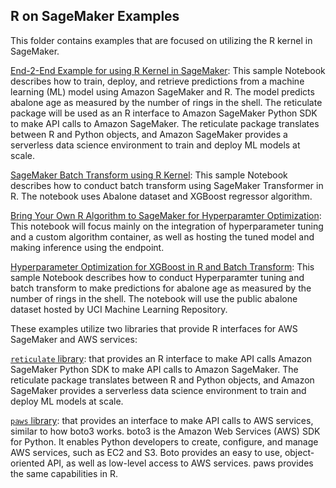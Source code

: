## R on SageMaker Examples

This folder contains examples that are focused on utilizing the R kernel in SageMaker.

[End-2-End Example for using R Kernel in SageMaker](#./r_end_2_end): This sample Notebook describes how to train, deploy, and retrieve predictions from a machine learning (ML) model using Amazon SageMaker and R. The model predicts abalone age as measured by the number of rings in the shell. The reticulate package will be used as an R interface to Amazon SageMaker Python SDK to make API calls to Amazon SageMaker. The reticulate package translates between R and Python objects, and Amazon SageMaker provides a serverless data science environment to train and deploy ML models at scale.

[SageMaker Batch Transform using R Kernel](./r_batch_transform): This sample Notebook describes how to conduct batch transform using SageMaker Transformer in R. The notebook uses Abalone dataset and XGBoost regressor algorithm.

[Bring Your Own R Algorithm to SageMaker for Hyperparamter Optimization](./r_byo_hpo): This notebook will focus mainly on the integration of hyperparameter tuning and a custom algorithm container, as well as hosting the tuned model and making inference using the endpoint.

[Hyperparameter Optimization for XGBoost in R and Batch Transform](./r_xgboost_hpo_batch_transform): This sample Notebook describes how to conduct Hyperparamter tuning and batch transform to make predictions for abalone age as measured by the number of rings in the shell. The notebook will use the public abalone dataset hosted by UCI Machine Learning Repository.

These examples utilize two libraries that provide R interfaces for AWS SageMaker and AWS services:

[`reticulate` library](https://rstudio.github.io/reticulate/): that provides an R interface to make API calls Amazon SageMaker Python SDK to make API calls to Amazon SageMaker. The reticulate package translates between R and Python objects, and Amazon SageMaker provides a serverless data science environment to train and deploy ML models at scale.

[`paws` library](https://cran.r-project.org/web/packages/paws/index.html): that provides an interface to make API calls to AWS services, similar to how boto3 works. boto3 is the Amazon Web Services (AWS) SDK for Python. It enables Python developers to create, configure, and manage AWS services, such as EC2 and S3. Boto provides an easy to use, object-oriented API, as well as low-level access to AWS services. paws provides the same capabilities in R.
